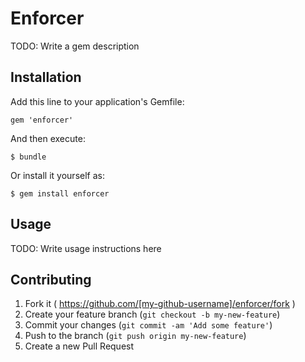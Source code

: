 # Enforcer

TODO: Write a gem description

## Installation

Add this line to your application's Gemfile:

    gem 'enforcer'

And then execute:

    $ bundle

Or install it yourself as:

    $ gem install enforcer

## Usage

TODO: Write usage instructions here

## Contributing

1. Fork it ( https://github.com/[my-github-username]/enforcer/fork )
2. Create your feature branch (`git checkout -b my-new-feature`)
3. Commit your changes (`git commit -am 'Add some feature'`)
4. Push to the branch (`git push origin my-new-feature`)
5. Create a new Pull Request
